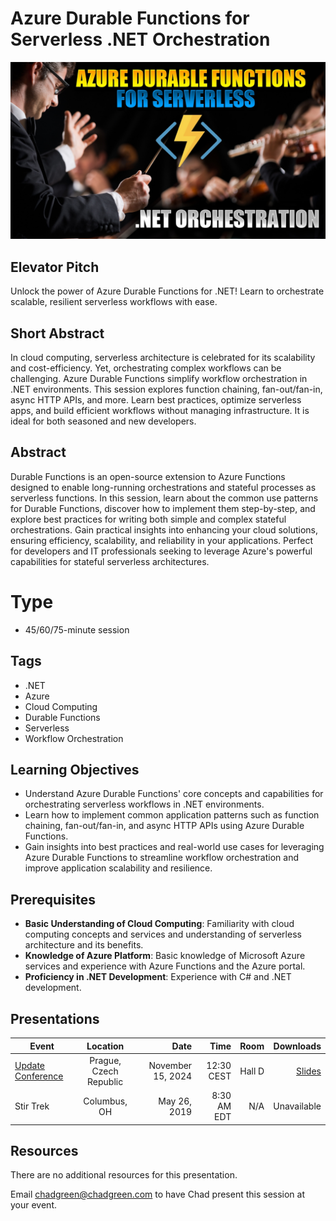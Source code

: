 # Azure Durable Functions for Serverless .NET Orchestration

![Azure Durable Functions for Serverless .NET Orchestration](thumbnail.jpg)

## Elevator Pitch

Unlock the power of Azure Durable Functions for .NET! Learn to orchestrate scalable, resilient serverless workflows with ease.

## Short Abstract

In cloud computing, serverless architecture is celebrated for its scalability and cost-efficiency. Yet, orchestrating complex workflows can be challenging. Azure Durable Functions simplify workflow orchestration in .NET environments. This session explores function chaining, fan-out/fan-in, async HTTP APIs, and more. Learn best practices, optimize serverless apps, and build efficient workflows without managing infrastructure. It is ideal for both seasoned and new developers.

## Abstract
Durable Functions is an open-source extension to Azure Functions designed to enable long-running orchestrations and stateful processes as serverless functions. In this session, learn about the common use patterns for Durable Functions, discover how to implement them step-by-step, and explore best practices for writing both simple and complex stateful orchestrations. Gain practical insights into enhancing your cloud solutions, ensuring efficiency, scalability, and reliability in your applications. Perfect for developers and IT professionals seeking to leverage Azure's powerful capabilities for stateful serverless architectures.

# Type
- 45/60/75-minute session

## Tags
- .NET
- Azure
- Cloud Computing
- Durable Functions
- Serverless
- Workflow Orchestration

## Learning Objectives
- Understand Azure Durable Functions' core concepts and capabilities for orchestrating serverless workflows in .NET environments.
- Learn how to implement common application patterns such as function chaining, fan-out/fan-in, and async HTTP APIs using Azure Durable Functions.
- Gain insights into best practices and real-world use cases for leveraging Azure Durable Functions to streamline workflow orchestration and improve application scalability and resilience.

## Prerequisites
- **Basic Understanding of Cloud Computing**: Familiarity with cloud computing concepts and services and understanding of serverless architecture and its benefits.
- **Knowledge of Azure Platform**: Basic knowledge of Microsoft Azure services and experience with Azure Functions and the Azure portal.
- **Proficiency in .NET Development**: Experience with C# and .NET development.

## Presentations

| Event | Location | Date | Time | Room | Downloads |
|-------|:--------:|-----:|-----:|-----:|----------:|
| [Update Conference](https://www.updateconference.net/en) | Prague, Czech Republic | November 15, 2024 | 12:30 CEST | Hall D | [Slides](./EventMaterials/ServerlessOrchestration-UpdateConf.pdf) |
| Stir Trek | Columbus, OH | May 26, 2019 | 8:30 AM EDT | N/A | Unavailable |

## Resources
There are no additional resources for this presentation.

Email [chadgreen@chadgreen.com](mailto:chadgreen@chadgreen.com?subject=Presentation%20Request:%20Serverless%20Orchestration) to have Chad present this session at your event.
